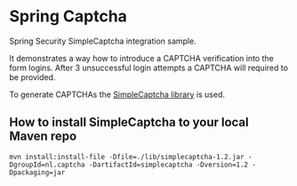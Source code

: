 Spring Captcha
==============

Spring Security SimpleCaptcha integration sample.

It demonstrates a way how to introduce a CAPTCHA verification into the form logins. After 3 unsuccessful login attempts a CAPTCHA will required to be provided.

To generate CAPTCHAs the [SimpleCaptcha library](http://simplecaptcha.sourceforge.net/) is used.

How to install SimpleCaptcha to your local Maven repo
-----------------------------------------------------
```shell
mvn install:install-file -Dfile=./lib/simplecaptcha-1.2.jar -DgroupId=nl.captcha -DartifactId=simplecaptcha -Dversion=1.2 -Dpackaging=jar
```
